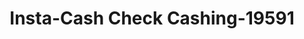 ---
f_zip-code: 77590
f_state-code: TX
title: Insta-Cash Check Cashing-19591
f_phone: 409-945-9952
f_city-only: Texas City
f_address: 2902 Texas Avenue Ofc Texas City
f_location-unique-id: '19591'
slug: insta-cash-check-cashing-19591
updated-on: '2024-05-30T13:46:58.046Z'
created-on: '2024-05-30T13:36:59.803Z'
published-on: '2024-05-30T13:54:32.469Z'
f_city-state: cms/city/texas-city-tx.md
f_company: cms/company/insta-cash-check-cashing.md
f_state: cms/state/texas.md
layout: '[payday-loan].html'
tags: payday-loan
---